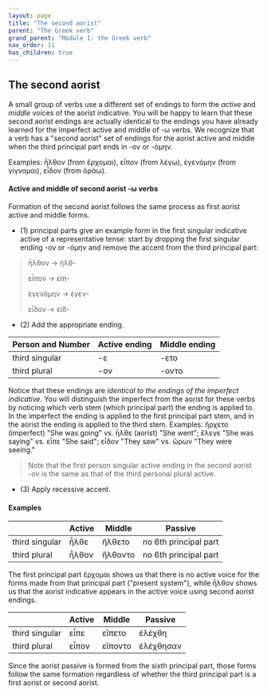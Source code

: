 ```yaml
---
layout: page
title: "The second aorist"
parent: "The Greek verb"
grand_parent: "Module 1: the Greek verb"
nav_order: 11
has_children: true
---
```



## The second aorist

A small group of verbs use a different set of endings to form the *active* and *middle* voices of the aorist indicative.  You will be happy to learn that these second aorist endings are actually identical to the endings you have already learned for the imperfect active and middle of -ω verbs.  We recognize that a verb has a "second aorist" set of endings for the aorist active and middle when the third principal part ends in -ον or -όμην.  

Examples: ἦλθον (from ἔρχομαι), εἶπον (from λέγω), ἐγενόμην (from γίγνομαι), εἶδον (from ὁράω).


#### Active and middle of second aorist -ω verbs

Formation of the second aorist follows the same process as first aorist active and middle forms.

- (1) principal parts give an example form in the first singular indicative active of a representative tense: start by dropping the first singular ending -ον or -όμην and remove the accent from the third principal part:

> ἦλθον -> ἠλθ-
>
> εἶπον -> εἰπ-
> 
> ἐγενόμην -> ἐγεν-
>
> εἶδον -> εἰδ-

- (2) Add the appropriate ending. 

| Person and Number | Active ending | Middle ending |
| --- | --- | --- |
| third singular |  -ε | -ετο |
| third plural | -ον | -οντο |

Notice that these endings are *identical to the endings of the imperfect indicative*. You will distinguish the imperfect from the aorist for these verbs by noticing which verb stem (which principal part) the ending is applied to. In the imperfect the ending is applied to the first principal part stem, and in the aorist the ending is applied to the third stem. Examples: ἤρχετο (imperfect) "She was going" vs. ἦλθε (aorist) "She went"; ἔλεγε "She was saying"  vs. εἶπε "She said"; εἶδον "They saw" vs. ὥρων "They were seeing."

> Note that the first person singular active ending in the second aorist -ον is the same as that of the third personal plural active.


- (3) Apply recessive accent.  


#### Examples

| | Active | Middle | Passive |
| --- | --- | --- | --- |
| third singular |  ἦλθε | ἤλθετο | no 6th principal part |
| third plural | ἦλθον | ἤλθοντο | no 6th principal part  |

The first principal part ἔρχομαι shows us that there is no active voice for the forms made from that principal part ("present system"), while ἦλθον shows us that the aorist indicative appears in the active voice using second aorist endings.

| | Active | Middle | Passive |
| --- | --- | --- | --- |
| third singular |  εἶπε | εἴπετο | ἐλέχθη |
| third plural | εἶπον | εἴποντο  |ἐλέχθησαν  |

Since the aorist passive is formed from the sixth principal part, those forms follow the same formation regardless of whether the third principal part is a first aorist or second aorist.


